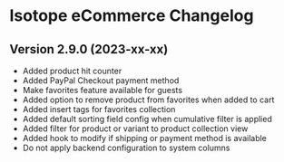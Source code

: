 Isotope eCommerce Changelog
===========================

Version 2.9.0 (2023-xx-xx)
--------------------------

- Added product hit counter
- Added PayPal Checkout payment method
- Make favorites feature available for guests
- Added option to remove product from favorites when added to cart
- Added insert tags for favorites collection
- Added default sorting field config when cumulative filter is applied
- Added filter for product or variant to product collection view
- Added hook to modify if shipping or payment method is available
- Do not apply backend configuration to system columns
